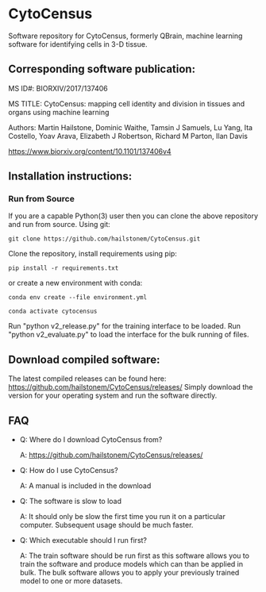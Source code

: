 # CytoCensus

Software repository for CytoCensus, formerly QBrain, machine learning software for identifying cells in 3-D tissue.


## Corresponding software publication:

MS ID#: BIORXIV/2017/137406

MS TITLE: CytoCensus: mapping cell identity and division in tissues and organs using machine learning

Authors: Martin Hailstone, Dominic Waithe, Tamsin J Samuels, Lu Yang, Ita Costello, Yoav Arava, Elizabeth J Robertson, Richard M Parton, Ilan Davis

https://www.biorxiv.org/content/10.1101/137406v4

## Installation instructions:

### Run from Source

If you are a capable Python(3) user then you can clone the above repository and run from source. Using git:

`git clone https://github.com/hailstonem/CytoCensus.git`

Clone the repository, install requirements using pip:

`pip install -r requirements.txt`

or create a new environment with conda:

`conda env create --file environment.yml`

`conda activate cytocensus`

Run "python v2_release.py" for the training interface to be loaded. Run "python v2_evaluate.py" to load the interface for the bulk running of files.


## Download compiled software:

The latest compiled releases can be found here:
https://github.com/hailstonem/CytoCensus/releases/
Simply download the version for your operating system and run the software directly.

## FAQ
* Q: Where do I download CytoCensus from?

  A: https://github.com/hailstonem/CytoCensus/releases/
  
* Q: How do I use CytoCensus?

  A: A manual is included in the download
  
* Q: The software is slow to load

  A: It should only be slow the first time you run it on a particular computer. Subsequent usage should be much faster.

* Q: Which executable should I run first? 

  A: The train software should be run first as this software allows you to train the software and produce models which can than be applied in bulk. The bulk software allows you to apply your previously trained model to one or more datasets.
